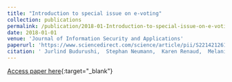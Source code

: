 ```yaml
---
title: "Introduction to special issue on e-voting"
collection: publications
permalink: /publication/2018-01-Introduction-to-special-issue-on-e-voting
date: 2018-01-01
venue: 'Journal of Information Security and Applications'
paperurl: 'https://www.sciencedirect.com/science/article/pii/S2214212617306683'
citation: ' Jurlind Budurushi,  Stephan Neumann,  Karen Renaud,  Melanie Volkamer, &quot;Introduction to special issue on e-voting.&quot; Journal of Information Security and Applications, 2018.'
---
```

[Access paper here](https://www.sciencedirect.com/science/article/pii/S2214212617306683){:target="_blank"}
